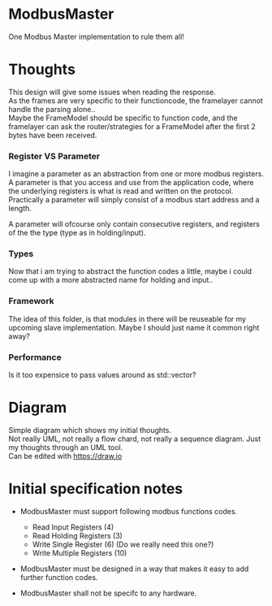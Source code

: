 # ModbusMaster
One Modbus Master implementation to rule them all!  

# Thoughts
This design will give some issues when reading the response.  
As the frames are very specific to their functioncode, the framelayer cannot handle the parsing alone..  
Maybe the FrameModel should be specific to function code, and the framelayer can ask the router/strategies for a FrameModel after the first 2 bytes have been received.  

### Register VS Parameter
I imagine a parameter as an abstraction from one or more modbus registers.
A parameter is that you access and use from the application code, where the underlying registers is what is read and written on the protocol.
Practically a parameter will simply consist of a modbus start address and a length.

A parameter will ofcourse only contain consecutive registers, and registers of the the type (type as in holding/input).

### Types
Now that i am trying to abstract the function codes a little, maybe i could come up with a more abstracted name for holding and input..

### Framework
The idea of this folder, is that modules in there will be reuseable for my upcoming slave implementation.
Maybe I should just name it common right away?

### Performance
Is it too expensice to pass values around as std::vector?

# Diagram
Simple diagram which shows my initial thoughts.  
Not really UML, not really a flow chard, not really a sequence diagram.  Just my thoughts through an UML tool.  
Can be edited with https://draw.io

# Initial specification notes
* ModbusMaster must support following modbus functions codes.
  * Read Input Registers (4)
  * Read Holding Registers (3)
  * Write Single Register (6) (Do we really need this one?)
  * Write Multiple Registers (10)

* ModbusMaster must be designed in a way that makes it easy to add further function codes.

* ModbusMaster shall not be specifc to any hardware.
